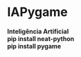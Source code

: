 # IAPygame
<b>Inteligência Artificial</b>
<br>
<b>pip install neat-python</b>
<br>
<b>pip install pygame</b>
